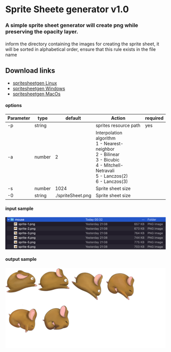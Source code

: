 # Sprite Sheete generator v1.0

### A simple sprite sheet generator will create png while preserving the opacity layer.

####
inform the directory containing the images for creating the sprite sheet, it will be sorted in alphabetical order, ensure that this rule exists in the file name

## Download links
- [spritesheetgen Linux](https://github.com/nelsonlpco/sprite-sheet-generator/releases/download/1.0/spritesheetgen-linux)
- [spritesheetgen Windows](https://github.com/nelsonlpco/sprite-sheet-generator/releases/download/1.0/spritesheetgen-windows)
- [spritesheetgen MacOs](https://github.com/nelsonlpco/sprite-sheet-generator/releases/download/1.0/spritesheetgen-macOs)

#### options

| Parameter | type   | default | Action | required |
|-----------|--------|---------|--------|----------|
| -p        | string |         | sprites resource path | yes |
| -a        | number |  2      | Interpolation algorithm<br/>1 - Nearest-neighbor<br/>2 - Bilinear<br>3 - Bicubic<br/>4 - Mitchell-Netravali<br/>5 - Lanczos(2)<br/>6 - Lanczos(3) |
| -s        | number |  1024   | Sprite sheet size |
| -0        | string |  ./spriteSheet.png | Sprite sheet size |

#### input sample

![input](./images/inputsample.png)


#### output sample

![spritesheet](./images/spriteSheet.png)